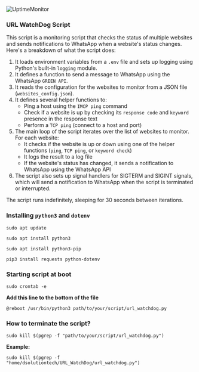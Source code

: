 ![UptimeMonitor](https://github.com/user-attachments/assets/8c9fbfd7-c37f-479f-aa4b-503ea61ab96a)
### URL WatchDog Script
This script is a monitoring script that checks the status of multiple websites and sends notifications to WhatsApp when a website's status changes. Here's a breakdown of what the script does:

1. It loads environment variables from a `.env` file and sets up logging using Python's built-in `logging` module.
2. It defines a function to send a message to WhatsApp using the WhatsApp `GREEN API`.
3. It reads the configuration for the websites to monitor from a JSON file (`websites_config.json`).
4. It defines several helper functions to:
	* Ping a host using the `IMCP ping` command
	* Check if a website is up by checking its `response code` and `keyword` presence in the response text
	* Perform a `TCP ping` (connect to a host and port)
5. The main loop of the script iterates over the list of websites to monitor. For each website:
	* It checks if the website is up or down using one of the helper functions (`ping`, `TCP ping`, or `keyword check`)
	* It logs the result to a log file
	* If the website's status has changed, it sends a notification to WhatsApp using the WhatsApp API
6. The script also sets up signal handlers for SIGTERM and SIGINT signals, which will send a notification to WhatsApp when the script is terminated or interrupted.

The script runs indefinitely, sleeping for 30 seconds between iterations.

### Installing `python3` and `dotenv`

`sudo apt update`

`sudo apt install python3`

`sudo apt install python3-pip`

`pip3 install requests python-dotenv`

### Starting script at boot
`sudo crontab -e`

**Add this line to the bottom of the file**

`@reboot /usr/bin/python3 path/to/your/script/url_watchdog.py`

### How to terminate the script?
`sudo kill $(pgrep -f "path/to/your/script/url_watchdog.py")`

**Example:**

`sudo kill $(pgrep -f "home/dsolutiontech/URL_WatchDog/url_watchdog.py")`
